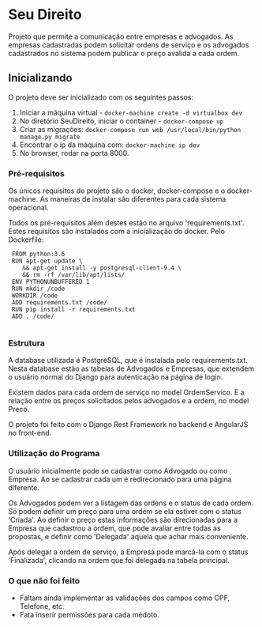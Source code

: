 # Seu Direito

Projeto que permite a comunicação entre empresas e advogados. As empresas cadastradas podem solicitar ordens de serviço e os advogados cadastrados no sistema podem publicar o preço avalida a cada ordem.

## Inicializando

O projeto deve ser inicializado com os seguintes passos:

1. Iniciar a máquina virtual - `docker-machine create -d virtualbox dev` 
2. No diretório SeuDireito, iniciar o container - `docker-compose up`
3. Criar as migrações: `docker-compose run web /usr/local/bin/python manage.py migrate `
4. Encontrar o ip da máquina com: `docker-machine ip dev`
5. No browser, rodar na porta 8000.

### Pré-requisitos

Os únicos requisitos do projeto são o docker, docker-compose e o docker-machine. As maneiras de instalar são diferentes para cada sistema operacional.

Todos os pré-requisitos além destes estão no arquivo 'requirements.txt'. Estes requisitos são instalados com a inicialização do docker. Pelo Dockerfile:
```
 FROM python:3.6
 RUN apt-get update \
    && apt-get install -y postgresql-client-9.4 \
    && rm -rf /var/lib/apt/lists/
 ENV PYTHONUNBUFFERED 1
 RUN mkdir /code
 WORKDIR /code
 ADD requirements.txt /code/
 RUN pip install -r requirements.txt
 ADD . /code/
 
```
 

### Estrutura

A database utilizada é PostgreSQL, que é instalada pelo requirements.txt. Nesta database estão as tabelas de Advogados e Empresas, que extendem o usuário normal do Django para autenticação na página de login.

Existem dados para cada ordem de serviço no model OrdemServico. E a relação entre os preços solicitados pelos advogados e a ordem, no model Preco.

O projeto foi feito com o Django Rest Framework no backend e AngularJS no front-end.

### Utilização do Programa

O usuário inicialmente pode se cadastrar como Advogado ou como Empresa. Ao se cadastrar cada um é redirecionado para uma página diferente.

Os Advogados podem ver a listagem das ordens e o status de cada ordem. Só podem definir um preço para uma ordem se ela estiver com o status 'Criada'. Ao definir o preço estas informações são direcionadas para a Empresa que cadastrou a ordem, que pode avaliar entre todas as propostas, e definir como 'Delegada' aquela que achar mais conveniente.

Após delegar a ordem de serviço, a Empresa pode marcá-la com o status 'Finalizada', clicando na ordem que foi delegada na tabela principal.

### O que não foi feito

* Faltam ainda implementar as validações dos campos como CPF, Telefone, etc.
* Fata inserir permissões para cada médoto.
